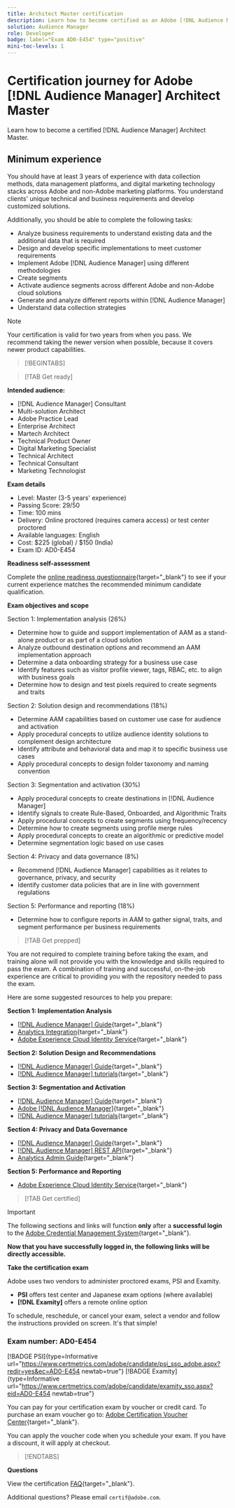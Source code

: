 ```yaml
---
title: Architect Master certification
description: Learn how to become certified as an Adobe [!DNL Audience Manager] Architect Master.
solution: Audience Manager
role: Developer
badge: label="Exam AD0-E454" type="positive"
mini-toc-levels: 1
---
```

# Certification journey for Adobe [!DNL Audience Manager] Architect Master

Learn how to become a certified [!DNL Audience Manager] Architect Master.

## Minimum experience

You should have at least 3 years of experience with data collection methods, data management platforms, and digital marketing technology stacks across Adobe and non-Adobe marketing platforms. You understand clients' unique technical and business requirements and develop customized solutions.

Additionally, you should be able to complete the following tasks:

* Analyze business requirements to understand existing data and the additional data that is required
* Design and develop specific implementations to meet customer requirements
* Implement Adobe [!DNL Audience Manager] using different methodologies
* Create segments
* Activate audience segments across different Adobe and non-Adobe cloud solutions
* Generate and analyze different reports within [!DNL Audience Manager]
* Understand data collection strategies

>[!NOTE]
>
>Your certification is valid for two years from when you pass. We recommend taking the newer version when possible, because it covers newer product capabilities.

>[!BEGINTABS]

>[!TAB Get ready]

**Intended audience:**

* [!DNL Audience Manager] Consultant
* Multi-solution Architect
* Adobe Practice Lead
* Enterprise Architect
* Martech Architect
* Technical Product Owner
* Digital Marketing Specialist
* Technical Architect
* Technical Consultant
* Marketing Technologist

**Exam details**

* Level: Master (3-5 years' experience)
* Passing Score: 29/50
* Time: 100 mins
* Delivery: Online proctored (requires camera access) or test center proctored
* Available languages: English
* Cost: $225 (global) / $150 (India)
* Exam ID: AD0-E454

**Readiness self-assessment**

Complete the [online readiness questionnaire](https://scorpion.caveon.com/launchpad/ad-q-e407-readiness-questionnaire-for-adobe-target-architect-master-exam-copy-b5z40t/ad-q-e454-readiness-questionnaire-for-adobe-audience-manager-architect-master){target="_blank"} to see if your current experience matches the recommended minimum candidate qualification.

**Exam objectives and scope**

Section 1: Implementation analysis (26%)

* Determine how to guide and support implementation of AAM as a stand-alone product or as part of a cloud solution
* Analyze outbound destination options and recommend an AAM implementation approach
* Determine a data onboarding strategy for a business use case
* Identify features such as visitor profile viewer, tags, RBAC, etc. to align with business goals
* Determine how to design and test pixels required to create segments and traits

Section 2: Solution design and recommendations (18%)

* Determine AAM capabilities based on customer use case for audience and activation
* Apply procedural concepts to utilize audience identity solutions to complement design architecture
* Identify attribute and behavioral data and map it to specific business use cases
* Apply procedural concepts to design folder taxonomy and naming convention

Section 3: Segmentation and activation (30%)

* Apply procedural concepts to create destinations in [!DNL Audience Manager]
* Identify signals to create Rule-Based, Onboarded, and Algorithmic Traits
* Apply procedural concepts to create segments using frequency/recency
* Determine how to create segments using profile merge rules
* Apply procedural concepts to create an algorithmic or predictive model
* Determine segmentation logic based on use cases

Section 4: Privacy and data governance (8%)

* Recommend [!DNL Audience Manager] capabilities as it relates to governance, privacy, and security
* Identify customer data policies that are in line with government regulations

Section 5: Performance and reporting (18%)

* Determine how to configure reports in AAM to gather signal, traits, and segment performance per business requirements

>[!TAB Get prepped]

You are not required to complete training before taking the exam, and training alone will not provide you with the knowledge and skills required to pass the exam. A combination of training and successful, on-the-job experience are critical to providing you with the repository needed to pass the exam.

Here are some suggested resources to help you prepare:

**Section 1: Implementation Analysis**

* [[!DNL Audience Manager] Guide](https://experienceleague.adobe.com/docs/audience-manager/user-guide/aam-home.html?lang=en){target="_blank"}
* [Analytics Integration](https://experienceleague.adobe.com/docs/analytics/integration/home.html?lang=en){target="_blank"}
* [Adobe Experience Cloud Identity Service](https://experienceleague.adobe.com/docs/id-service/using/home.html?lang=en){target="_blank"}

**Section 2: Solution Design and Recommendations**

* [[!DNL Audience Manager] Guide](https://experienceleague.adobe.com/docs/audience-manager/user-guide/aam-home.html?lang=en){target="_blank"}
* [[!DNL Audience Manager] tutorials](https://experienceleague.adobe.com/docs/audience-manager-learn/tutorials/overview.html?lang=en){target="_blank"}

**Section 3: Segmentation and Activation**

* [[!DNL Audience Manager] Guide](https://experienceleague.adobe.com/docs/audience-manager/user-guide/aam-home.html?lang=en){target="_blank"}
* [Adobe [!DNL Audience Manager]](https://experienceleaguecommunities.adobe.com/t5/adobe-audience-manager/ct-p/adobe-audience-manager-community){target="_blank"}
* [[!DNL Audience Manager] tutorials](https://experienceleague.adobe.com/docs/audience-manager-learn/tutorials/overview.html?lang=en){target="_blank"}

**Section 4: Privacy and Data Governance**

* [[!DNL Audience Manager] Guide](https://experienceleague.adobe.com/docs/audience-manager/user-guide/aam-home.html?lang=en){target="_blank"}
* [[!DNL Audience Manager] REST API](https://bank.demdex.com/portal/swagger/index.html#/Segments%20API){target="_blank"}
* [Analytics Admin Guide](https://experienceleague.adobe.com/docs/analytics/admin/home.html?lang=en){target="_blank"}

**Section 5: Performance and Reporting**

* [Adobe Experience Cloud Identity Service](https://experienceleague.adobe.com/docs/id-service/using/home.html?lang=en){target="_blank"}

>[!TAB Get certified]

>[!IMPORTANT]
>
>The following sections and links will function **only** after a **successful login** to the [Adobe Credential Management System](http://www.certmetrics.com/adobe){target="_blank"}. 


**Now that you have successfully logged in, the following links will be directly accessible.**

**Take the certification exam**

Adobe uses two vendors to administer proctored exams, PSI and Examity. 

* **PSI** offers test center and Japanese exam options (where available) 
* **[!DNL Examity]** offers a remote online option

To schedule, reschedule, or cancel your exam, select a vendor and follow the instructions provided on screen. It's that simple!

### Exam number: AD0-E454

[!BADGE PSI]{type=Informative url="https://www.certmetrics.com/adobe/candidate/psi_sso_adobe.aspx?redir=yes&ec=AD0-E454 newtab=true"} [!BADGE Examity]{type=Informative url="https://www.certmetrics.com/adobe/candidate/examity_sso.aspx?eid=AD0-E454 newtab=true"}

You can pay for your certification exam by voucher or credit card. To purchase an exam voucher go to: [Adobe Certification Voucher Center](https://market.xvoucher.com/adobe/global){target="_blank"}. 

You can apply the voucher code when you schedule your exam. If you have a discount, it will apply at checkout.

>[!ENDTABS]

**Questions**

View the certification [FAQ](https://experienceleague.adobe.com/docs/certification/certification/faq.html?lang=en){target="_blank"}.

Additional questions? Please email `certif@adobe.com`.
